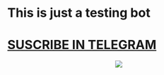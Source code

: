 # This is just a testing bot 
# [SUSCRIBE IN TELEGRAM](https://t.me/status4us)

<p align="center">
<img src="https://telegra.ph/file/1d8176f22e150bebb5229.jpg">
</p>
